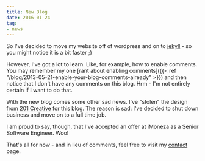 ```yaml
---
title: New Blog
date: 2016-01-24
tag:
- news
---
```

So I've decided to move my website off of wordpress and on to [jekyll](https://jekyllrb.com/) - so you might notice it is a bit faster ;)

<!--more-->

However, I've got a lot to learn. Like, for example, how to enable comments. You may remember my one [rant about enabling comments]({{< ref "/blog/2013-05-21-enable-your-blog-comments-already" >}}) and then notice that I don't have any comments on this blog. Hrm - I'm not entirely certain if I want to do that.

With the new blog comes some other sad news. I've "stolen" the design from [201 Creative](http://201creative.com) for this blog. The reason is sad: I've decided to shut down business and move on to a full time job.

I am proud to say, though, that I've accepted an offer at iMoneza as a Senior Software Engineer. Woo!

That's all for now - and in lieu of comments, feel free to visit my [contact](/contact) page.